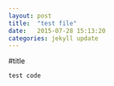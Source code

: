 ```yaml
---
layout: post
title:  "test file"
date:   2015-07-28 15:13:20
categories: jekyll update
---
```


#title

```
test code
```
